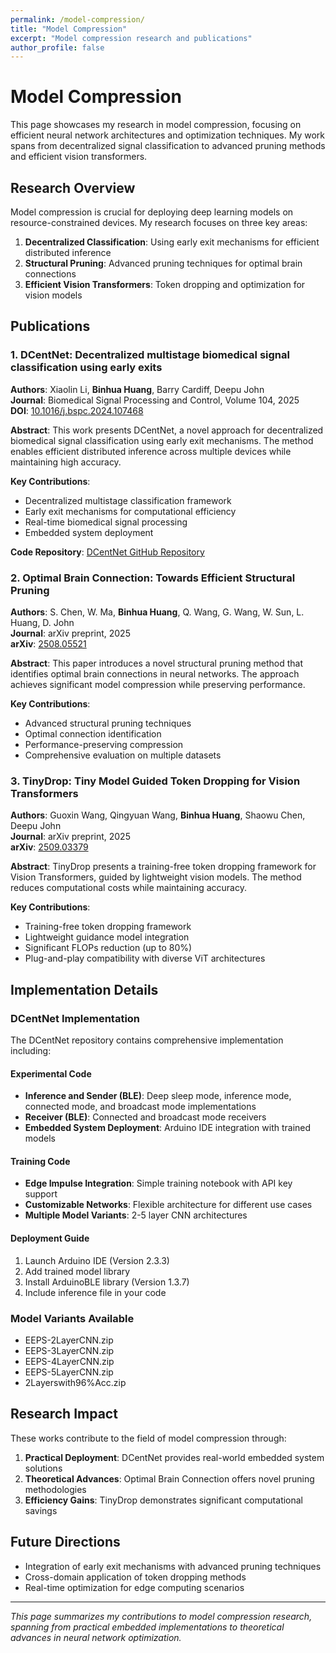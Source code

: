 ```yaml
---
permalink: /model-compression/
title: "Model Compression"
excerpt: "Model compression research and publications"
author_profile: false
---
```


# Model Compression

This page showcases my research in model compression, focusing on efficient neural network architectures and optimization techniques. My work spans from decentralized signal classification to advanced pruning methods and efficient vision transformers.

## Research Overview

Model compression is crucial for deploying deep learning models on resource-constrained devices. My research focuses on three key areas:

1. **Decentralized Classification**: Using early exit mechanisms for efficient distributed inference
2. **Structural Pruning**: Advanced pruning techniques for optimal brain connections
3. **Efficient Vision Transformers**: Token dropping and optimization for vision models

## Publications

### 1. DCentNet: Decentralized multistage biomedical signal classification using early exits

**Authors**: Xiaolin Li, **Binhua Huang**, Barry Cardiff, Deepu John  
**Journal**: Biomedical Signal Processing and Control, Volume 104, 2025  
**DOI**: [10.1016/j.bspc.2024.107468](https://doi.org/10.1016/j.bspc.2024.107468)

**Abstract**: This work presents DCentNet, a novel approach for decentralized biomedical signal classification using early exit mechanisms. The method enables efficient distributed inference across multiple devices while maintaining high accuracy.

**Key Contributions**:
- Decentralized multistage classification framework
- Early exit mechanisms for computational efficiency
- Real-time biomedical signal processing
- Embedded system deployment

**Code Repository**: [DCentNet GitHub Repository](https://github.com/microa/DSCEE)

### 2. Optimal Brain Connection: Towards Efficient Structural Pruning

**Authors**: S. Chen, W. Ma, **Binhua Huang**, Q. Wang, G. Wang, W. Sun, L. Huang, D. John  
**Journal**: arXiv preprint, 2025  
**arXiv**: [2508.05521](https://arxiv.org/abs/2508.05521)

**Abstract**: This paper introduces a novel structural pruning method that identifies optimal brain connections in neural networks. The approach achieves significant model compression while preserving performance.

**Key Contributions**:
- Advanced structural pruning techniques
- Optimal connection identification
- Performance-preserving compression
- Comprehensive evaluation on multiple datasets

### 3. TinyDrop: Tiny Model Guided Token Dropping for Vision Transformers

**Authors**: Guoxin Wang, Qingyuan Wang, **Binhua Huang**, Shaowu Chen, Deepu John  
**Journal**: arXiv preprint, 2025  
**arXiv**: [2509.03379](https://arxiv.org/abs/2509.03379)

**Abstract**: TinyDrop presents a training-free token dropping framework for Vision Transformers, guided by lightweight vision models. The method reduces computational costs while maintaining accuracy.

**Key Contributions**:
- Training-free token dropping framework
- Lightweight guidance model integration
- Significant FLOPs reduction (up to 80%)
- Plug-and-play compatibility with diverse ViT architectures

## Implementation Details

### DCentNet Implementation

The DCentNet repository contains comprehensive implementation including:

#### Experimental Code
- **Inference and Sender (BLE)**: Deep sleep mode, inference mode, connected mode, and broadcast mode implementations
- **Receiver (BLE)**: Connected and broadcast mode receivers
- **Embedded System Deployment**: Arduino IDE integration with trained models

#### Training Code
- **Edge Impulse Integration**: Simple training notebook with API key support
- **Customizable Networks**: Flexible architecture for different use cases
- **Multiple Model Variants**: 2-5 layer CNN architectures

#### Deployment Guide
1. Launch Arduino IDE (Version 2.3.3)
2. Add trained model library
3. Install ArduinoBLE library (Version 1.3.7)
4. Include inference file in your code

### Model Variants Available
- EEPS-2LayerCNN.zip
- EEPS-3LayerCNN.zip
- EEPS-4LayerCNN.zip
- EEPS-5LayerCNN.zip
- 2Layerswith96%Acc.zip

## Research Impact

These works contribute to the field of model compression through:

1. **Practical Deployment**: DCentNet provides real-world embedded system solutions
2. **Theoretical Advances**: Optimal Brain Connection offers novel pruning methodologies
3. **Efficiency Gains**: TinyDrop demonstrates significant computational savings

## Future Directions

- Integration of early exit mechanisms with advanced pruning techniques
- Cross-domain application of token dropping methods
- Real-time optimization for edge computing scenarios

---

*This page summarizes my contributions to model compression research, spanning from practical embedded implementations to theoretical advances in neural network optimization.*
